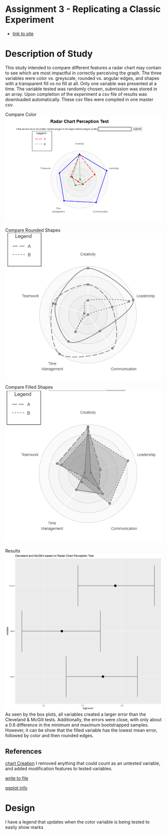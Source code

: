 Assignment 3 - Replicating a Classic Experiment  
===

- [link to site](https://kylieflerlage.github.io/a3-Experiment/)

# Description of Study
This study intended to compare different features a radar chart may contain to see which are most impactful in correctly perceiving the graph. The three variables were color vs. greyscale, rounded vs. angular edges, and shapes with a transparent fill vs no fill at all. Only one variable was presented at a time. The variable tested was randomly chosen, submission was stored in an array. Upon completion of the experiment a csv file of results was downloaded automatically. These csv files were compiled in one master csv.

Compare Color
![alt text](image.png)

Compare Rounded Shapes
![alt text](image-1.png)

Compare Filled Shapes
![alt text](image-2.png)

Results 
![alt text](errorBoxPlots.png)
As seen by the box plots, all variables created a larger error than the Cleveland & McGill tests. 
 Additionally, the errors were close, with only about a 0.6 difference in the minimum and maximum bootstrapped samples. However, it can be show that the filled variable has the lowest mean error, followed by color and then rounded edges.

## References
[chart Creation](https://gist.github.com/nbremer/21746a9668ffdf6d8242#file-radarchart-js)
I removed anything that could count as an untested variable, and added modification features to tested variables.

[write to file](https://codepen.io/jayeshdhage/pen/bGBPMxx)

[ggplot info](https://ggplot2tutor.com/tutorials/summary_statistics)


# Design
I have a legend that updates when the color variable is being tested to easily show marks